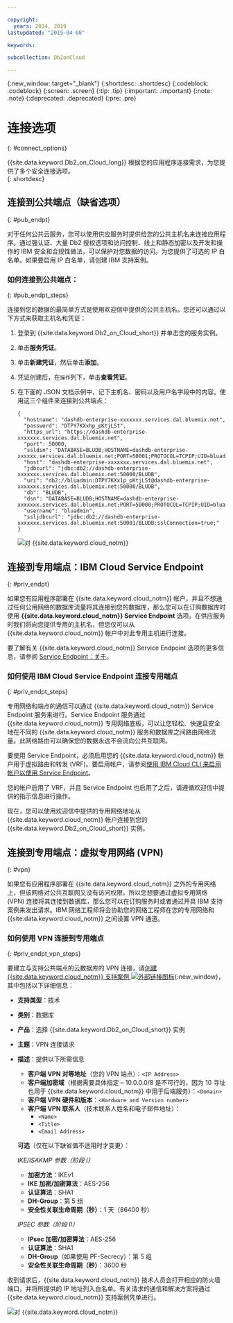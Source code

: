 ```yaml
---

copyright:
  years: 2014, 2019
lastupdated: "2019-04-08"

keywords:

subcollection: Db2onCloud

---
```


<!-- Attribute definitions --> 
{:new_window: target="_blank"}
{:shortdesc: .shortdesc}
{:codeblock: .codeblock}
{:screen: .screen}
{:tip: .tip}
{:important: .important}
{:note: .note}
{:deprecated: .deprecated}
{:pre: .pre}

# 连接选项
{: #connect_options}

{{site.data.keyword.Db2_on_Cloud_long}} 根据您的应用程序连接需求，为您提供了多个安全连接选项。  
{: shortdesc}

## 连接到公共端点（缺省选项）
{: #pub_endpt}

对于任何公共云服务，您可以使用供应服务时提供给您的公共主机名来连接应用程序。通过强认证、大量 Db2 授权选项和访问控制、线上和静态加密以及开发和操作的 IBM 安全和合规性做法，可以保护对您数据的访问。为您提供了可选的 IP 白名单。如果要启用 IP 白名单，请创建 IBM 支持案例。

### 如何连接到公共端点：
{: #pub_endpt_steps}

连接到您的数据的最简单方式是使用欢迎信中提供的公共主机名。您还可以通过以下方式来获取主机名和凭证：

1. 登录到 {{site.data.keyword.Db2_on_Cloud_short}} 并单击您的服务实例。
2. 单击**服务凭证**。
3. 单击**新建凭证**，然后单击**添加**。
4. 凭证创建后，在`操作`列下，单击**查看凭证**。
5. 在下面的 JSON 文档示例中，记下主机名、密码以及用户名字段中的内容。使用这三个组件来连接到公共端点：

   ```
   {
     "hostname": "dashdb-enterprise-xxxxxxx.services.dal.bluemix.net",
     "password": "DTPY7KXxhp_pKtjLSt",
     "https_url": "https://dashdb-enterprise-xxxxxxx.services.dal.bluemix.net",
     "port": 50000,
     "ssldsn": "DATABASE=BLUDB;HOSTNAME=dashdb-enterprise-xxxxxx.services.dal.bluemix.net;PORT=50001;PROTOCOL=TCPIP;UID=bluadmin;PWD=DTPY7KXWxhp_pKtjLSt;Security=SSL;",
     "host": "dashdb-enterprise-xxxxxxx.services.dal.bluemix.net",
     "jdbcurl": "jdbc:db2://dashdb-enterprise-xxxxxxx.services.dal.bluemix.net:50000/BLUDB",
     "uri": "db2://bluadmin:DTPY7KXx1p_pKtjLSt@dashdb-enterprise-xxxxxxx.services.dal.bluemix.net:50000/BLUDB",
     "db": "BLUDB",
     "dsn": "DATABASE=BLUDB;HOSTNAME=dashdb-enterprise-xxxxxxx.services.dal.bluemix.net;PORT=50000;PROTOCOL=TCPIP;UID=bluadmin;PWD=DTPYZunlWxhp_pKtjLSt;",
     "username": "bluadmin",
     "ssljdbcurl": "jdbc:db2://dashdb-enterprise-xxxxxxx.services.dal.bluemix.net:50001/BLUDB:sslConnection=true;"
   }

   ```

   ![对 {{site.data.keyword.cloud_notm}}](images/public_connection.png)

## 连接到专用端点：IBM Cloud Service Endpoint
{: #priv_endpt}

如果您有应用程序部署在 {{site.data.keyword.cloud_notm}} 帐户，并且不想通过任何公用网络的数据库流量将其连接到您的数据库，那么您可以在订购数据库时使用 **{{site.data.keyword.cloud_notm}} Service Endpoint** 选项。在供应服务时我们将向您提供专用的主机名，但您仅可以从 {{site.data.keyword.cloud_notm}} 帐户中对此专用主机进行连接。  

要了解有关 {{site.data.keyword.cloud_notm}} Service Endpoint 选项的更多信息，请参阅 [Service Endpoint：关于](/docs/services/service-endpoint?topic=service-endpoint-about#about)。


### 如何使用 IBM Cloud Service Endpoint 连接专用端点
{: #priv_endpt_steps}

专用网络和端点的通信可以通过 {{site.data.keyword.cloud_notm}} Service Endpoint 服务来进行。Service Endpoint 服务通过 {{site.data.keyword.cloud_notm}} 专用网络底板，可以让您轻松、快速且安全地在不同的 {{site.data.keyword.cloud_notm}} 服务和数据库之间路由网络流量。此网络路由可以确保您的数据永远不会流向公共互联网。 

要使用 Service Endpoint，必须启用您的 {{site.data.keyword.cloud_notm}} 帐户用于虚拟路由和转发 (VRF)。要启用帐户，请参阅[使用 IBM Cloud CLI 来启用帐户以使用 Service Endpoint](/docs/services/service-endpoint?topic=service-endpoint-getting-started#cs_cli_install_steps)。

您的帐户启用了 VRF，并且 Service Endpoint 也启用了之后，请遵循欢迎信中提供的指示信息进行操作。

现在，您可以使用欢迎信中提供的专用网络地址从 {{site.data.keyword.cloud_notm}} 帐户连接到您的 {{site.data.keyword.Db2_on_Cloud_short}} 实例。

## 连接到专用端点：虚拟专用网络 (VPN)
{: #vpn}

如果您有应用程序部署在 {{site.data.keyword.cloud_notm}} 之外的专用网络上，但该网络对公共互联网又没有访问权限，所以您想要通过虚拟专用网络 (VPN) 连接将其连接到数据库，那么您可以在订购服务时或者通过开具 IBM 支持案例来发出请求。IBM 网络工程师将会协助您的网络工程师在您的专用网络和 {{site.data.keyword.cloud_notm}} 之间设置 VPN 通道。

### 如何使用 VPN 连接到专用端点
{: #priv_endpt_vpn_steps}

要建立与支持公共端点的云数据库的 VPN 连接，请[创建 {{site.data.keyword.cloud_notm}} 支持案例 ![外部链接图标](../../icons/launch-glyph.svg "外部链接图标")](https://cloud.ibm.com/unifiedsupport/cases/add){:new_window}，其中包括以下详细信息：

* **支持类型**：技术 
* **类别**：数据库 
* **产品**：选择 {{site.data.keyword.Db2_on_Cloud_short}} 实例 
* **主题**：VPN 连接请求 
* **描述**：提供以下所需信息
  * **客户端 VPN 对等地址**（您的 VPN 端点）：`<IP Address>`
  * **客户端加密域**（根据需要具体指定 – 10.0.0.0/8 是不可行的，因为 10 寻址也用于 {{site.data.keyword.cloud_notm}} 中用于后端服务）：`<Domain>`
  * **客户端 VPN 硬件和版本**：`<Hardware and Version number>`
  * **客户端 VPN 联系人**（技术联系人姓名和电子邮件地址）： 
    * `<Name>` 
    * `<Title>` 
    * `<Email Address>`

  **可选**（仅在以下缺省值不适用时才变更）：

  *IKE/ISAKMP 参数（阶段 I）*

  * **加密方法**：IKEv1
  * **IKE 加密/加密算法**：AES-256
  * **认证算法**：SHA1
  * **DH-Group**：第 5 组
  * **安全性关联生命周期（秒）**：1 天（86400 秒）

  *IPSEC 参数（阶段 II）*

  * **IPsec 加密/加密算法**：AES-256
  * **认证算法**：SHA1
  * **DH-Group**（如果使用 PF-Secrecy）：第 5 组
  * **安全性关联生命周期（秒）**：3600 秒

收到请求后，{{site.data.keyword.cloud_notm}} 技术人员会打开相应的防火墙端口，并将所提供的 IP 地址列入白名单。有关请求的通信和解决方案将通过 {{site.data.keyword.cloud_notm}} 支持案例凭单进行。

![对 {{site.data.keyword.cloud_notm}}](images/public_connection_vpn.png)
